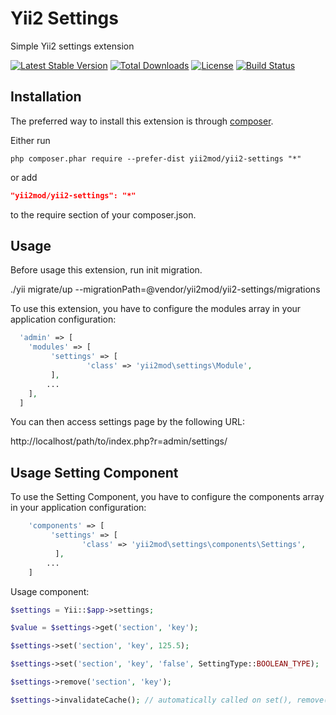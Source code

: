 Yii2 Settings
=============
Simple Yii2 settings extension

[![Latest Stable Version](https://poser.pugx.org/yii2mod/yii2-settings/v/stable)](https://packagist.org/packages/yii2mod/yii2-settings) [![Total Downloads](https://poser.pugx.org/yii2mod/yii2-settings/downloads)](https://packagist.org/packages/yii2mod/yii2-settings) [![License](https://poser.pugx.org/yii2mod/yii2-settings/license)](https://packagist.org/packages/yii2mod/yii2-settings)
[![Build Status](https://travis-ci.org/yii2mod/yii2-settings.svg?branch=master)](https://travis-ci.org/yii2mod/yii2-settings)

Installation   
------------

The preferred way to install this extension is through [composer](http://getcomposer.org/download/).

Either run

```
php composer.phar require --prefer-dist yii2mod/yii2-settings "*"
```

or add

```json
"yii2mod/yii2-settings": "*"
```

to the require section of your composer.json.

Usage
------------
Before usage this extension, run init migration.

./yii migrate/up --migrationPath=@vendor/yii2mod/yii2-settings/migrations

To use this extension, you have to configure the modules array in your application configuration:
```php
  'admin' => [
    'modules' => [
         'settings' => [
                 'class' => 'yii2mod\settings\Module',
         ],
        ...
    ],
  ]
```    
You can then access settings page by the following URL:

http://localhost/path/to/index.php?r=admin/settings/

Usage Setting Component
------------
To use the Setting Component, you have to configure the components array in your application configuration:
```php
    'components' => [
         'settings' => [
                'class' => 'yii2mod\settings\components\Settings',
          ],
        ...
    ]
```    
Usage component:
```php
$settings = Yii::$app->settings;

$value = $settings->get('section', 'key');

$settings->set('section', 'key', 125.5);

$settings->set('section', 'key', 'false', SettingType::BOOLEAN_TYPE);

$settings->remove('section', 'key');

$settings->invalidateCache(); // automatically called on set(), remove();  
```





